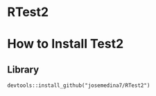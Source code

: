 # RTest2

# How to Install Test2

## Library

```{r}
devtools::install_github("josemedina7/RTest2")

```
